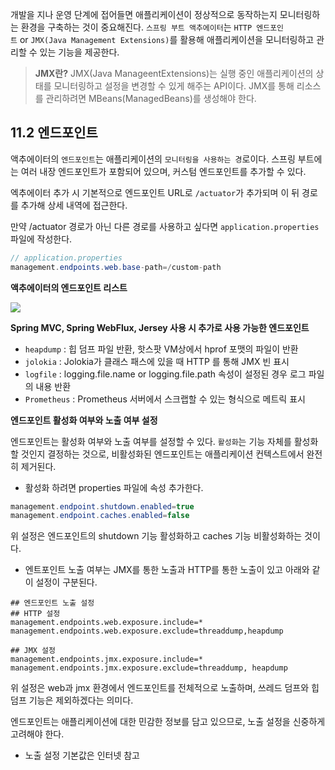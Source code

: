 개발을 지나 운영 단계에 접어들면 애플리케이션이 정상적으로 동작하는지 모니터링하는 환경을 구축하는 것이 중요해진다. `스프링 부트 액추에이터`는 `HTTP 엔드포인트` or `JMX(Java Management Extensions)`를 활용해 애플리케이션을 모니터링하고 관리할 수 있는 기능을 제공한다.

> **JMX란?**
JMX(Java ManageentExtensions)는 실행 중인 애플리케이션의 상태를 모니터링하고 설정을 변경할 수 있게 해주는 API이다. JMX를 통해 리소스를 관리하려면 MBeans(ManagedBeans)를 생성해야 한다.
> 

## 11.2 엔드포인트

액추에이터의 `엔드포인트`는 애플리케이션의 `모니터링을 사용하는 경`로이다. 스프링 부트에는 여러 내장 엔드포인트가 포함되어 있으며, 커스텀 엔드포인트를 추가할 수 있다.

엑추에이터 추가 시 기본적으로 엔드포인트 URL로 `/actuator`가 추가되며 이 뒤 경로를 추가해 상세 내역에 접근한다.

만약 /actuator 경로가 아닌 다른 경로를 사용하고 싶다면 `application.properties` 파일에 작성한다.

```java
// application.properties
management.endpoints.web.base-path=/custom-path
```

**액추에이터의 엔드포인트 리스트**

![](https://velog.velcdn.com/images/dnrwhddk1/post/084ace09-f1f2-44f3-bc1a-b6034a1fe12d/image.png)

**Spring MVC, Spring WebFlux, Jersey 사용 시 추가로 사용 가능한 엔드포인트**

- `heapdump` : 힙 덤프 파일 반환, 핫스팟 VM상에서 hprof 포맷의 파일이 반환
- `jolokia` : Jolokia가 클래스 패스에 있을 때 HTTP 를 통해 JMX 빈 표시
- `logfile` : logging.file.name or logging.file.path 속성이 설정된 경우 로그 파일의 내용 반환
- `Prometheus` : Prometheus 서버에서 스크랩할 수 있는 형식으로 메트릭 표시

**엔드포인트 활성화 여부와 노출 여부 설정**

엔드포인트는 활성화 여부와 노출 여부를 설정할 수 있다. `활성화`는 기능 자체를 활성화할 것인지 결정하는 것으로, 비활성화된 엔드포인트는 애플리케이션 컨텍스트에서 완전히 제거된다.

- 활성화 하려면 properties 파일에 속성 추가한다.

```java
management.endpoint.shutdown.enabled=true
management.endpoint.caches.enabled=false
```

위 설정은 엔드포인트의 shutdown 기능 활성화하고 caches 기능 비활성화하는 것이다.

- 엔트포인트 노출 여부는 JMX를 통한 노출과 HTTP를 통한 노출이 있고 아래와 같이 설정이 구분된다.

```
## 엔드포인트 노출 설정
## HTTP 설정
management.endpoints.web.exposure.include=*
management.endpoints.web.exposure.exclude=threaddump,heapdump

## JMX 설정
management.endpoints.jmx.exposure.include=*
management.endpoints.jmx.exposure.exclude=threaddump, heapdump
```

위 설정은 web과 jmx 환경에서 엔드포인트를 전체적으로 노출하며, 쓰레드 덤프와 힙 덤프 기능은 제외하겠다는 의미다.

엔드포인트는 애플리케이션에 대한 민감한 정보를 담고 있으므로, 노출 설정을 신중하게 고려해야 한다.

- 노출 설정 기본값은 인터넷 참고
